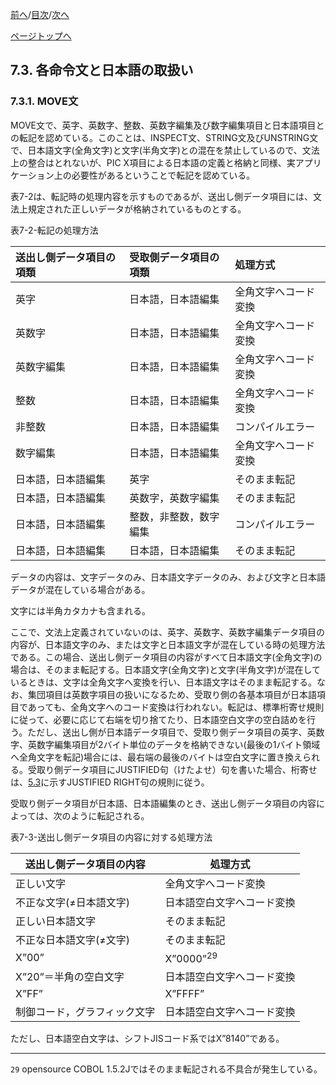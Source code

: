 <!--navi start1-->
[前へ](7-2.md)/[目次](https://momo2584.github.io/opensourcecobol.github.io/markdown/TOC.html)/[次へ](7-3-2.md)
<!--navi end1-->
<!--navi start2-->

[ページトップへ](7-3-1.md)
<!--navi end2-->
## 7.3. 各命令文と日本語の取扱い

### 7.3.1. MOVE文

MOVE文で、英字、英数字、整数、英数字編集及び数字編集項目と日本語項目との転記を認めている。このことは、INSPECT文、STRING文及びUNSTRING文で、日本語文字(全角文字)と文字(半角文字)との混在を禁止しているので、文法上の整合はとれないが、PIC X項目による日本語の定義と格納と同様、実アプリケーション上の必要性があるということで転記を認めている。

表7-2は、転記時の処理内容を示すものであるが、送出し側データ項目には、文法上規定された正しいデータが格納されているものとする。

表7-2-転記の処理方法

| 送出し側データ項目の項類 | 受取側データ項目の項類 | 処理方式 |
| :--- | :--- | :--- |
| 英字      | 日本語，日本語編集     | 全角文字へコード変換 |
| 英数字                   | 日本語，日本語編集     | 全角文字へコード変換 |
| 英数字編集               | 日本語，日本語編集     | 全角文字へコード変換 |
| 整数                     | 日本語，日本語編集     | 全角文字へコード変換 |
| 非整数                   | 日本語，日本語編集     | コンパイルエラー     |
| 数字編集                 | 日本語，日本語編集     | 全角文字へコード変換 |
| 日本語，日本語編集       | 英字                   | そのまま転記         |
| 日本語，日本語編集       | 英数字，英数字編集     | そのまま転記         |
| 日本語，日本語編集       | 整数，非整数，数字編集 | コンパイルエラー     |
| 日本語，日本語編集       | 日本語，日本語編集     | そのまま転記         |

データの内容は、文字データのみ、日本語文字データのみ、および文字と日本語データが混在している場合がある。

文字には半角カタカナも含まれる。

ここで、文法上定義されていないのは、英字、英数字、英数字編集データ項目の内容が、日本語文字のみ、または文字と日本語文字が混在している時の処理方法である。この場合、送出し側データ項目の内容がすべて日本語文字(全角文字)の場合は、そのまま転記する。日本語文字(全角文字)と文字(半角文字)が混在しているときは、文字は全角文字へ変換を行い、日本語文字はそのまま転記する。なお、集団項目は英数字項目の扱いになるため、受取り側の各基本項目が日本語項目であっても、全角文字へのコード変換は行われない。転記は、標準桁寄せ規則に従って、必要に応じて右端を切り捨てたり、日本語空白文字の空白詰めを行う。ただし、送出し側が日本語データ項目で、受取り側データ項目の英字、英数字、英数字編集項目が2バイト単位のデータを格納できない(最後の1バイト領域へ全角文字を転記)場合には、最右端の最後のバイトは空白文字に置き換えられる。受取り側データ項目にJUSTIFIED句（けたよせ）句を書いた場合、桁寄せは、[5.3](5-3.md)に示すJUSTIFIED RIGHT句の規則に従う。

受取り側データ項目が日本語、日本語編集のとき、送出し側データ項目の内容によっては、次のように転記される。

表7-3-送出し側データ項目の内容に対する処理方法

| 送出し側データ項目の内容 | 処理方式 |
| --- | --- |
| 正しい文字 | 全角文字へコード変換 |
| 不正な文字(≠日本語文字) | 日本語空白文字へコード変換 |
| 正しい日本語文字 | そのまま転記 |
| 不正な日本語文字(≠文字) | そのまま転記 |
| X”00” | X”0000”<sup>29</sup> |
| X”20”＝半角の空白文字 | 日本語空白文字へコード変換 |
| X”FF” | X”FFFF” |
| 制御コード，グラフィック文字 | 日本語空白文字へコード変換 |

ただし、日本語空白文字は、シフトJISコード系ではX”8140”である。

---
`29` opensource COBOL 1.5.2Jではそのまま転記される不具合が発生している。

